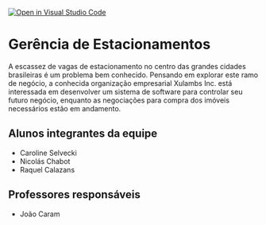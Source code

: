 [![Open in Visual Studio Code](https://classroom.github.com/assets/open-in-vscode-718a45dd9cf7e7f842a935f5ebbe5719a5e09af4491e668f4dbf3b35d5cca122.svg)](https://classroom.github.com/online_ide?assignment_repo_id=12219407&assignment_repo_type=AssignmentRepo)
# Gerência de Estacionamentos
A escassez de vagas de estacionamento no centro das grandes cidades brasileiras é um problema bem conhecido. Pensando em explorar este ramo de negócio, a conhecida organização empresarial Xulambs Inc. está interessada
em desenvolver um sistema de software para controlar seu futuro negócio, enquanto as negociações para compra dos imóveis necessários estão em andamento.

## Alunos integrantes da equipe

* Caroline Selvecki
* Nicolás Chabot
* Raquel Calazans

## Professores responsáveis

* João Caram

